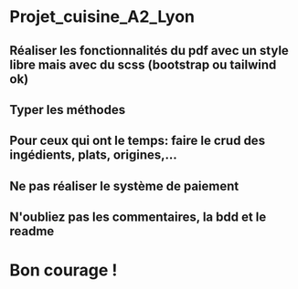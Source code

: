 # Projet_cuisine_A2_Lyon
## Réaliser les fonctionnalités du pdf avec un style libre mais avec du scss (bootstrap ou tailwind ok)
## Typer les méthodes
## Pour ceux qui ont le temps: faire le crud des ingédients, plats, origines,...
## Ne pas réaliser le système de paiement
## N'oubliez pas les commentaires, la bdd et le readme
# Bon courage !
